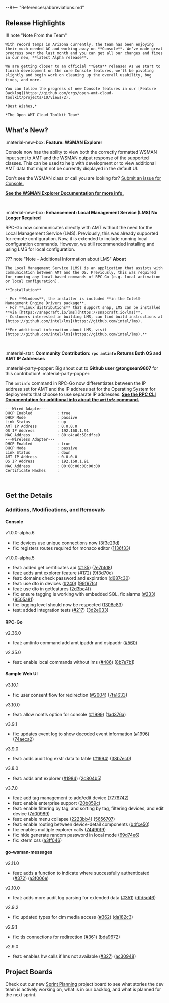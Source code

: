 --8<-- "References/abbreviations.md"
## Release Highlights

<!-- <div style="text-align:center">
  <iframe width="800" height="450" src="https://www.youtube.com/embed/5Zz5RbKHaA4?si=f495o_uJj8tu-j0G" title="June 2024 Release Video" frameborder="0" allow="accelerometer; autoplay; clipboard-write; encrypted-media; gyroscope; picture-in-picture" allowfullscreen></iframe>
</div>
<br> -->

!!! note "Note From the Team"
    
    With record temps in Arizona currently, the team has been enjoying their much needed AC and working away on **Console**. We've made great progress over the last month and you can get all our changes and fixes in our new, **latest Alpha release**.

    We are getting closer to an official **Beta** release! As we start to finish development on the core Console features, we'll be pivoting slightly and begin work on cleaning up the overall usability, bug fixes, and more.

    You can follow the progress of new Console features in our [Feature Backlog](https://github.com/orgs/open-amt-cloud-toolkit/projects/10/views/2).
    
    *Best Wishes,* 

    *The Open AMT Cloud Toolkit Team*


## What's New?

:material-new-box: **Feature: WSMAN Explorer**

Console now has the ability to view both the correctly formatted WSMAN input sent to AMT and the WSMAN output response of the supported classes. This can be used to help with development or to view additional AMT data that might not be currently displayed in the default UI.

Don't see the WSMAN class or call you are looking for? [Submit an issue for Console.](https://github.com/open-amt-cloud-toolkit/console/issues)

**[See the WSMAN Explorer Documentation for more info.](../Reference/Console/wsmanExplorer.md)**

<br>

:material-new-box: **Enhancement: Local Management Service (LMS) No Longer Required**

RPC-Go now communicates directly with AMT without the need for the Local Management Service (LMS). Previously, this was already supported for remote configuration. Now, it is extended to include running local configuration commands. However, we still recommended installing and using LMS for local configuration.

??? note "Note - Additional Information about LMS" 
    **About**
    
    The Local Management Service (LMS) is an application that assists with communication between AMT and the OS. Previously, this was required for running any local-based commands of RPC-Go (e.g. local activation or local configuration). 
    
    **Installation**

    - For **Windows**, the installer is included **in the Intel® Management Engine Drivers package**.
    - For **Linux distributions** that support snap, LMS can be installed **via [https://snapcraft.io/lms](https://snapcraft.io/lms)**.
    - Customers interested in building LMS, can find build instructions at [https://github.com/intel/lms](https://github.com/intel/lms).

    **For additional information about LMS, visit [https://github.com/intel/lms](https://github.com/intel/lms).**

<br>

:material-star: **Community Contribution: `rpc amtinfo` Returns Both OS and AMT IP Addresses**

:material-party-popper: Big shout out to **Github user @tongsean9807** for this contribution! :material-party-popper:

The `amtinfo` command in RPC-Go now differentiates between the IP address set for AMT and the IP address set for the Operating System for deployments that choose to use separate IP addresses. **[See the RPC CLI Documentation for additional info about the `amtinfo` command.](./Reference/RPC/commandsRPC.md#amtinfo)**

``` hl_lines="5 6 12 13"
---Wired Adapter---
DHCP Enabled           : true
DHCP Mode              : passive
Link Status            : up
AMT IP Address         : 0.0.0.0
OS IP Address          : 192.168.1.91
MAC Address            : 80:c4:a8:58:df:e9
---Wireless Adapter---
DHCP Enabled           : true
DHCP Mode              : passive
Link Status            : down
AMT IP Address         : 0.0.0.0
OS IP Address          : 192.168.1.91
MAC Address            : 00:00:00:00:00:00
Certificate Hashes     :
```

<br>

## Get the Details

### Additions, Modifications, and Removals

#### Console

v1.0.0-alpha.6

- fix: devices use unique connections now ([3f3e29d](https://github.com/open-amt-cloud-toolkit/console/commit/3f3e29de66f07dc3f93907d1c66f15d06e145e9d))
- fix: registers routes required for monaco editor ([1136f33](https://github.com/open-amt-cloud-toolkit/console/commit/1136f33dbdd4baef1dbc99c227465a790e981208))

v1.0.0-alpha.5

- feat: added get certificates api ([#135](https://github.com/open-amt-cloud-toolkit/console/issues/135)) ([7e7bfd8](https://github.com/open-amt-cloud-toolkit/console/commit/7e7bfd8c6c4526d09d7717b072dd0702a446b400))
- feat: adds amt explorer feature ([#172](https://github.com/open-amt-cloud-toolkit/console/issues/172)) ([9f3d70e](https://github.com/open-amt-cloud-toolkit/console/commit/9f3d70e9dfb07e3b0580d0dc70963c10547c4a72))
- feat: domains check password and expiration ([d687c30](https://github.com/open-amt-cloud-toolkit/console/commit/d687c307caed561c7c4b198dcdc35704ffc12b1d))
- feat: use dto in devices ([#240](https://github.com/open-amt-cloud-toolkit/console/issues/240)) ([99f97fc](https://github.com/open-amt-cloud-toolkit/console/commit/99f97fc03edc4e1920f4816a21b778a18edb8277))
- feat: use dto in getfeatures ([2d3bc4f](https://github.com/open-amt-cloud-toolkit/console/commit/2d3bc4f642df141b649e97b2204fc8dd4318f1d2))
- fix: ensure tagging is working with embedded SQL, fix alarms ([#233](https://github.com/open-amt-cloud-toolkit/console/issues/233)) ([9505a81](https://github.com/open-amt-cloud-toolkit/console/commit/9505a8108690f46fc38c8c075cd7ab90ee16d677))
- fix: logging level should now be respected ([1308c83](https://github.com/open-amt-cloud-toolkit/console/commit/1308c83816adaa49d336413e92dcce5de6e8ca20))
- test: added integration tests ([#217](https://github.com/open-amt-cloud-toolkit/console/issues/217)) ([3d2e033](https://github.com/open-amt-cloud-toolkit/console/commit/3d2e033dfad871d5168417723f18925db71b5a82))

#### RPC-Go

v2.36.0

- feat: amtinfo command add amt ipaddr and osipaddr ([#560](https://github.com/open-amt-cloud-toolkit/rpc-go/pull/560))

v2.35.0

- feat: enable local commands without lms ([#486](https://github.com/open-amt-cloud-toolkit/rpc-go/issues/486)) ([8b7e7b1](https://github.com/open-amt-cloud-toolkit/rpc-go/commit/8b7e7b1bad73aa903a1e11294e78831d07c8fb45))

#### Sample Web UI

v3.10.1

- fix: user consent flow for redirection ([#2004](https://github.com/open-amt-cloud-toolkit/sample-web-ui/issues/2004)) ([7fa1633](https://github.com/open-amt-cloud-toolkit/sample-web-ui/commit/7fa163335ee945fa7538798615aa347280fd64a8))

v3.10.0

- feat: allow nontls option for console ([#1999](https://github.com/open-amt-cloud-toolkit/sample-web-ui/issues/1999)) ([1ad376a](https://github.com/open-amt-cloud-toolkit/sample-web-ui/commit/1ad376a669dc471f9412d47f3206b4cbca5421a9))

v3.9.1

- fix: updates event log to show decoded event information ([#1996](https://github.com/open-amt-cloud-toolkit/sample-web-ui/issues/1996)) ([74aeca2](https://github.com/open-amt-cloud-toolkit/sample-web-ui/commit/74aeca205caa641ba6b3218f435e8973eaabc0d0))

v3.9.0

- feat: adds audit log exstr data to table ([#1994](https://github.com/open-amt-cloud-toolkit/sample-web-ui/issues/1994)) ([38b7ec0](https://github.com/open-amt-cloud-toolkit/sample-web-ui/commit/38b7ec0ae2357a7d28c4aa93ec7e9a7b26ed1558))

v3.8.0

- feat: adds amt explorer ([#1984](https://github.com/open-amt-cloud-toolkit/sample-web-ui/issues/1984)) ([2c804b5](https://github.com/open-amt-cloud-toolkit/sample-web-ui/commit/2c804b5bf9e81b6fff526dcbee2ac9cc8403e10a))

v3.7.0

- feat: add tag management to add/edit device ([7776742](https://github.com/open-amt-cloud-toolkit/sample-web-ui/commit/7776742c13cf1bc79d64130c0767e8edaa61211f))
- feat: enable enterprise support ([20b859c](https://github.com/open-amt-cloud-toolkit/sample-web-ui/commit/20b859cecaea1403df56147265585139528aa335))
- feat: enable filtering by tag, and sorting by tag, filtering devices, and edit device ([7d00989](https://github.com/open-amt-cloud-toolkit/sample-web-ui/commit/7d00989280be3e2b899480da107650508e7adbf8))
- feat: enable menu collapse ([2223bb4](https://github.com/open-amt-cloud-toolkit/sample-web-ui/commit/2223bb49500aef6b69454328528cef88c2427893)) ([5656707](https://github.com/open-amt-cloud-toolkit/sample-web-ui/commit/5656707b14ce17dc017b709d65d44b6b11718622))
- feat: enable routing between device-detail components ([b4fce50](https://github.com/open-amt-cloud-toolkit/sample-web-ui/commit/b4fce5044b13c45b25bbb345d6aab0333340d9c4))
- fix: enables multiple explorer calls ([74490f9](https://github.com/open-amt-cloud-toolkit/sample-web-ui/commit/74490f94b6661886d37f00b39101fdefe7d1a95b))
- fix: hide generate random password in local mode ([69d74e6](https://github.com/open-amt-cloud-toolkit/sample-web-ui/commit/69d74e6da75c8e6847108a3bdcb5b54b953e572c))
- fix: xterm css ([a3ff046](https://github.com/open-amt-cloud-toolkit/sample-web-ui/commit/a3ff0467cf347d8d7138aa90e2c3783e4c1492ec))

#### go-wsman-messages

v2.11.0

- feat: adds a function to indicate where successfully authenticated ([#372](https://github.com/open-amt-cloud-toolkit/go-wsman-messages/issues/372)) ([a3f006e](https://github.com/open-amt-cloud-toolkit/go-wsman-messages/commit/a3f006e41523e76b2c5ddd472cc98070030f5bc3))

v2.10.0

- feat: adds more audit log parsing for extended data ([#351](https://github.com/open-amt-cloud-toolkit/go-wsman-messages/issues/351)) ([dfd5d46](https://github.com/open-amt-cloud-toolkit/go-wsman-messages/commit/dfd5d4691081e38f15b3535fb657ba9acbda0ff6))

v2.9.2

- fix: updated types for cim media access ([#362](https://github.com/open-amt-cloud-toolkit/go-wsman-messages/issues/362)) ([da182c3](https://github.com/open-amt-cloud-toolkit/go-wsman-messages/commit/da182c315bc7342511e705addeb4bc4f6948ec2c))

v2.9.1

- fix: tls connections for redirection ([#361](https://github.com/open-amt-cloud-toolkit/go-wsman-messages/issues/361)) ([bda9672](https://github.com/open-amt-cloud-toolkit/go-wsman-messages/commit/bda9672ec7ab459cdd64852575e1f9d3c35f80f9))

v2.9.0

- feat: enables hw calls if lms not available ([#327](https://github.com/open-amt-cloud-toolkit/go-wsman-messages/issues/327)) ([ac30948](https://github.com/open-amt-cloud-toolkit/go-wsman-messages/commit/ac30948a0a978ba0c050d667d223cbf9771ef279))

## Project Boards

Check out our new [Sprint Planning](https://github.com/orgs/open-amt-cloud-toolkit/projects/10/views/2) project board to see what stories the dev team is actively working on, what is in our backlog, and what is planned for the next sprint.

